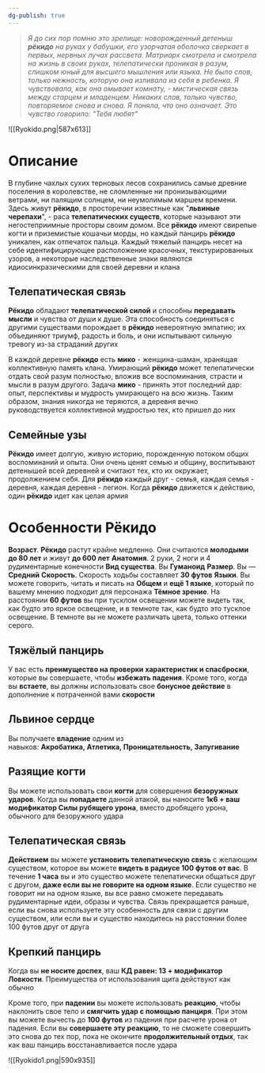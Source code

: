 ```yaml
---
dg-publish: true
---
```

> *Я до сих пор помню это зрелище: новорожденный детеныш **рёкидо** на руках у бабушки, его узорчатая оболочка сверкает в первых, нервных лучах рассвета. Матриарх смотрела и смотрела на жизнь в своих руках, телепатически проникая в разум, слишком юный для высшего мышления или языка. Не было слов, только нежность, которую она изливала из себя в ребенка. Я чувствовала, как она омывает комнату, - мистическая связь между старцем и младенцем. Никаких слов, только чувство, повторяемое снова и снова. Я поняла, что оно означает. Это чувство говорило: "Тебя любят"*

![[Ryokido.png|587x613]]

# Описание

В глубине чахлых сухих терновых лесов сохранились самые древние поселения в королевстве, не сломленные ни пронизывающими ветрами, ни палящим солнцем, ни неумолимым маршем времени. Здесь живут **рёкидо**, в просторечии известные как "**львиные черепахи**", - раса **телепатических существ**, которые называют эти негостеприимные просторы своим домом. Все **рёкидо** имеют свирепые когти и приземистые кошачьи морды, но каждый панцирь **рёкидо** уникален, как отпечаток пальца. Каждый тяжелый панцирь несет на себе идентифицирующее расположение красочных, текстурированных узоров, а некоторые наследственные знаки являются идиосинкразическими для своей деревни и клана

## Телепатическая связь

**Рёкидо** обладают **телепатической силой** и способны **передавать мысли** и чувства от души к душе. Эта способность соединяться с другими существами порождает в **рёкидо** невероятную эмпатию; их объединяют триумф, радость и боль, и они испытывают сильную тревогу из-за страданий других

В каждой деревне **рёкидо** есть **мико** - женщина-шаман, хранящая коллективную память клана. Умирающий **рёкидо** может телепатически отдать свой разум полностью, вложив все воспоминания, страсти и мысли в разум другого. Задача **мико** - принять этот последний дар: опыт, перспективы и мудрость умирающего на всю жизнь. Таким образом, знания никогда не теряются, а деревня вечно руководствуется коллективной мудростью тех, кто пришел до них

## Семейные узы

**Рёкидо** имеет долгую, живую историю, порожденную потоком общих воспоминаний и опыта. Они очень ценят семью и общину, воспитывают детенышей всей деревней и считают тех, кто их окружает, продолжением себя. Для **рёкидо** каждый друг - семья, каждая семья - деревня, каждая деревня - легион. Когда **рёкидо** движется к действию, один **рёкидо** идет как целая армия

# Особенности Рёкидо

**Возраст**. **Рёкидо** растут крайне медленно. Они считаются **молодыми до 80 лет** и живут **до 600 лет**
**Анатомия**. 2 руки, 2 ноги и 4 рудиментарные конечности
**Вид существа**. Вы **Гуманоид** 
**Размер**. Вы — **Средний**
**Скорость**. Скорость ходьбы составляет **30 футов**
**Языки**. Вы можете говорить, читать и писать на **Общем** и **ещё 1 языке**, который по вашему мнению подходит для персонажа
**Тёмное зрение**. На расстоянии **60 футов** вы при тусклом освещении можете видеть так, как будто это яркое освещение, и в темноте так, как будто это тусклое освещение. В темноте вы не можете различать цвета, только оттенки серого.

## Тяжёлый панцирь

У вас есть **преимущество на проверки характеристик и спасброски**, которые вы совершаете, чтобы **избежать падения**. Кроме того, когда вы **встаете**, вы должны использовать свое **бонусное действие** в дополнение к потраченной вами **скорости**

## Львиное сердце

Вы получаете **владение** одним из навыков: **Акробатика, Атлетика, Проницательность, Запугивание**

## Разящие когти

Вы можете использовать свои **когти** для совершения **безоружных ударов**. Когда вы **попадаете** данной атакой, вы наносите **1к6 + ваш модификатор Силы рубящего урона**, вместо дробящего урона, обычного для безоружного удара

## Телепатическая связь

**Действием** вы можете **установить телепатическую связь** с желающим существом, которое вы можете **видеть в радиусе 100 футов от вас**. В течение **1 часа** вы и это существо можете телепатически общаться друг с другом, **даже если вы не говорите на одном языке**. Если существо не говорит ни на одном языке, вы все равно сможете передавать рудиментарные идеи, образы и чувства. Связь прекращается раньше, если вы снова используете эту особенность для связи с другим существом, или если вы и существо находитесь на расстоянии более 100 футов друг от друга

## Крепкий панцирь

Когда вы **не носите доспех**, ваш **КД равен: 13 + модификатор Ловкости**. Преимущества от использования щита действуют как обычно

Кроме того, при **падении** вы можете использовать **реакцию**, чтобы наклонить свое тело и **смягчить удар с помощью панциря**. При этом вы можете вычесть до **100 футов** из падения при расчете урона от падения. Если вы **совершаете эту реакцию**, то не сможете совершить это снова до тех пор, пока не окончите **продолжительный отдых**, так как ваш панцирь восстанавливается после удара

![[Ryokido1.png|590x935]]